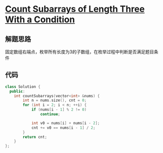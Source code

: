 

# [Count Subarrays of Length Three With a Condition](https://leetcode.cn/problems/count-subarrays-of-length-three-with-a-condition/)

## 解题思路

固定数组右端点，枚举所有长度为$3$的子数组，在枚举过程中判断是否满足题目条件

## 代码

```cpp
class Solution {
  public:
    int countSubarrays(vector<int> &nums) {
        int n = nums.size(), cnt = 0;
        for (int i = 2; i < n; ++i) {
            if (nums[i - 1] % 2 != 0)
                continue;

            int v0 = nums[i] + nums[i - 2];
            cnt += v0 == nums[i - 1] / 2;
        }
        return cnt;
    }
};

```

